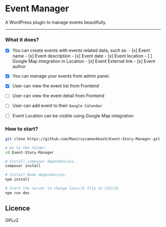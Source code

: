 # Event Manager
A WordPress plugin to manage events beautifully.

---

### What it does?

  - [x]  You can create events with events related data, such as:
    - [x] Event name
    - [x] Event description
    - [x] Event date
    - [x] Event location
    - [ ] Google Map integration in Location
    - [x] Event External link
    - [x] Event author
  - [x] You can manage your events from admin panel.
  - [x] User can view the event list from Frontend
  - [ ] User can view the event detail from Frontend
  - [ ] User can add event to their `Google Calendar`
  - [ ] Event Location can be visible using Google Map integration


### How to start?

```bash
git clone https://github.com/ManiruzzamanAkash/Event-Story-Manager.git

# Go to the folder.
cd Event-Story-Manager

# Install composer dependencies.
composer install

# Install Node dependencies.
npm install

# Start the server to change less/JS file to CSS/JS.
npm run dev
```

## Licence
GPLv2